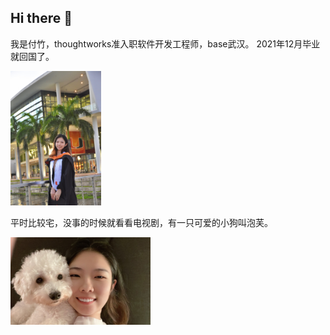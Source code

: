 ## Hi there 👋

我是付竹，thoughtworks准入职软件开发工程师，base武汉。
2021年12月毕业就回国了。

<img src="https://github.com/gtb-2022-fu-zhu/.github/blob/main/profile/IMG_1670.jpg" width="145" height="215" />

平时比较宅，没事的时候就看看电视剧，有一只可爱的小狗叫泡芙。

<img src="https://github.com/gtb-2022-fu-zhu/.github/blob/main/profile/%E6%B3%A1%E8%8A%99.jpg" width="224" height="140" />

